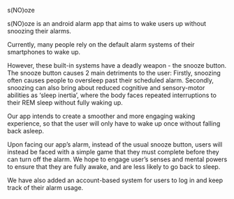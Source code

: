 s(NO)oze
 
s(NO)oze is an android alarm app that aims to wake users up without snoozing their alarms.

Currently, many people rely on the default alarm systems of their smartphones to wake up.

However, these built-in systems have a deadly weapon - the snooze button.
The snooze button causes 2 main detriments to the user:
Firstly, snoozing often causes people to oversleep past their scheduled alarm.
Secondly, snoozing can also bring about reduced cognitive and sensory-motor abilities as ‘sleep inertia’, where  the body faces repeated interruptions to their REM sleep without fully waking up.

Our app intends to create a smoother and more engaging waking experience, so that the user will only have to wake up once without falling back asleep.

Upon facing our app’s alarm, instead of the usual snooze button, users will instead be faced with a simple game that they must complete before they can turn off the alarm.
We hope to engage user’s senses and mental powers to ensure that they are fully awake, and are less likely to go back to sleep.

We have also added an account-based system for users to log in and keep track of their alarm usage.
